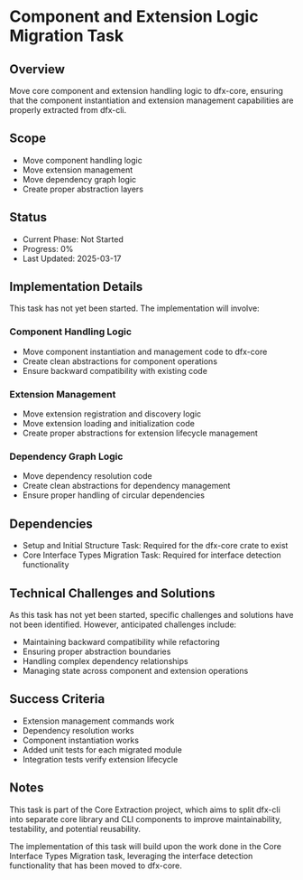 # Component and Extension Logic Migration Task

## Overview

Move core component and extension handling logic to dfx-core, ensuring that the component instantiation and extension management capabilities are properly extracted from dfx-cli.

## Scope

- Move component handling logic
- Move extension management
- Move dependency graph logic
- Create proper abstraction layers

## Status

- Current Phase: Not Started
- Progress: 0%
- Last Updated: 2025-03-17

## Implementation Details

This task has not yet been started. The implementation will involve:

### Component Handling Logic

- Move component instantiation and management code to dfx-core
- Create clean abstractions for component operations
- Ensure backward compatibility with existing code

### Extension Management

- Move extension registration and discovery logic
- Move extension loading and initialization code
- Create proper abstractions for extension lifecycle management

### Dependency Graph Logic

- Move dependency resolution code
- Create clean abstractions for dependency management
- Ensure proper handling of circular dependencies

## Dependencies

- Setup and Initial Structure Task: Required for the dfx-core crate to exist
- Core Interface Types Migration Task: Required for interface detection functionality

## Technical Challenges and Solutions

As this task has not yet been started, specific challenges and solutions have not been identified. However, anticipated challenges include:

- Maintaining backward compatibility while refactoring
- Ensuring proper abstraction boundaries
- Handling complex dependency relationships
- Managing state across component and extension operations

## Success Criteria

- Extension management commands work
- Dependency resolution works
- Component instantiation works
- Added unit tests for each migrated module
- Integration tests verify extension lifecycle

## Notes

This task is part of the Core Extraction project, which aims to split dfx-cli into separate core library and CLI components to improve maintainability, testability, and potential reusability.

The implementation of this task will build upon the work done in the Core Interface Types Migration task, leveraging the interface detection functionality that has been moved to dfx-core.
